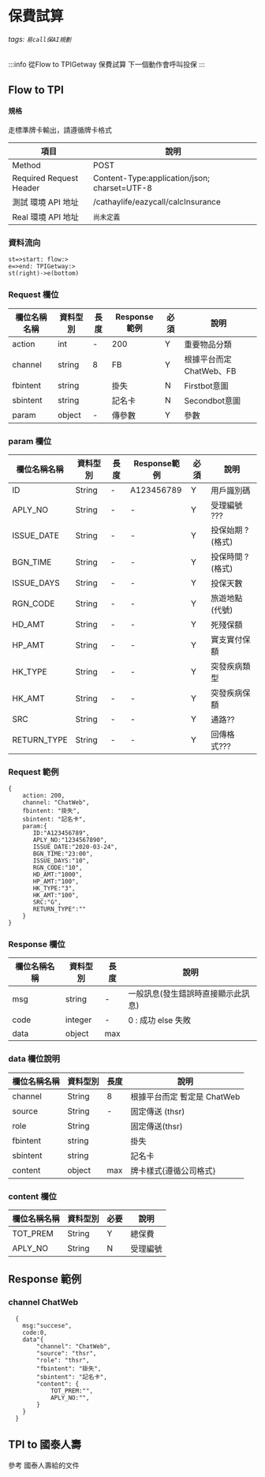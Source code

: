 # 保費試算 
###### tags: `易call保AI規劃`
:::info
從Flow to TPIGetway 保費試算
下一個動作會呼叫投保
:::


## Flow to TPI
#### 規格
走標準牌卡輸出，請遵循牌卡格式

  項目 | 說明
  ---- | ---
  Method | POST
  Required Request Header |  Content-Type:application/json; charset=UTF-8
  測試 環境 API 地址 | /cathaylife/eazycall/calcInsurance
  Real 環境 API 地址 | `尚未定義`

### 資料流向
```flow
st=>start: flow:>
e=>end: TPIGetway:>
st(right)->e(bottom)

```

### Request 欄位

  欄位名稱名稱 | 資料型別| 長度|Response範例| 必須 | 說明
  --------- | ------- |-----| --------|--------|--------
  action | int | - | 200 | Y | 重要物品分類 
  channel |	string | 8| FB | Y |根據平台而定 ChatWeb、FB
  fbintent | string | | 掛失 | N | Firstbot意圖
  sbintent | string | | 記名卡 | N | Secondbot意圖
  param | object | - | 傳參數 | Y  | 參數

### param 欄位
欄位名稱名稱 | 資料型別| 長度|Response範例| 必須 | 說明
--------- | ------- |-----| --------|--------|-------- 
ID | String | - | A123456789 | Y | 用戶識別碼
APLY_NO| String | - | - | Y | 受理編號 ??? 
ISSUE_DATE| String | - | - | Y | 投保始期 ?(格式)
BGN_TIME| String | - | - | Y | 投保時間 ? (格式)
ISSUE_DAYS| String | - | - | Y | 投保天數 
RGN_CODE| String | - | - | Y | 旅遊地點(代號)
HD_AMT| String | - | - | Y | 死殘保額
HP_AMT| String | - | - | Y | 實支實付保額
HK_TYPE| String | - | - | Y | 突發疾病類型
HK_AMT| String | - | - | Y | 突發疾病保額
SRC| String | - | - | Y | 通路??
RETURN_TYPE| String | - | - | Y | 回傳格式???


### Request 範例

```
{
    action: 200,
    channel: "ChatWeb",
    fbintent: "掛失",
    sbintent: "記名卡",
    param:{
       ID:"A123456789",
       APLY_NO:"1234567890",
       ISSUE_DATE:"2020-03-24",
       BGN_TIME:"23:00",
       ISSUE_DAYS:"10",
       RGN_CODE:"10",
       HD_AMT:"1000",
       HP_AMT:"100",
       HK_TYPE:"3",
       HK_AMT:"100",
       SRC:"G",
       RETURN_TYPE":""
    }
}
```

### Response 欄位

  欄位名稱名稱 | 資料型別| 長度| 說明
  --------- | ------- |-----| -------- 
  msg|  string | - | 一般訊息(發生錯誤時直接顯示此訊息)
  code|  integer | - | 0 : 成功 else 失敗
  data|  object | max | 
  
### data  欄位說明

  欄位名稱名稱 | 資料型別| 長度| 說明
  --------- | ------- |-----| -------- 
  channel  | String |8| 根據平台而定 暫定是 ChatWeb
  source |String |-| 固定傳送 (thsr)
  role |String||固定傳送(thsr)
  fbintent | string | | 掛失 | N | Firstbot意圖
  sbintent | string | | 記名卡 | N | Secondbot意圖
  content | object | max | 牌卡樣式{遵循公司格式}


### content 欄位  

  欄位名稱名稱 | 資料型別| 必要| 說明
  --------- | ------- |-----| --------
  TOT_PREM | String |Y| 總保費
  APLY_NO | String | N | 受理編號

## Response 範例
### channel ChatWeb
 
```
  {
    msg:"succese",
    code:0,
    data"{
        "channel": "ChatWeb",
        "source": "thsr",
        "role": "thsr",
        "fbintent": "掛失",
        "sbintent": "記名卡",    
        "content": {
            TOT_PREM:"",  
            APLY_NO:"",
        }
    }
  }
```

## TPI to 國泰人壽 

參考 國泰人壽給的文件